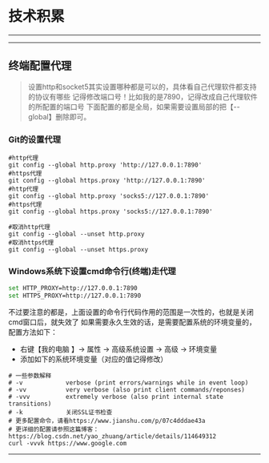 # 技术积累

***



***

## 终端配置代理

> 设置http和socket5其实设置哪种都是可以的，具体看自己代理软件都支持的协议有哪些
> 记得修改端口号！比如我的是7890，记得改成自己代理软件的所配置的端口号
> 下面配置的都是全局，如果需要设置局部的把【--global】删除即可。

### Git的设置代理

```shell
#http代理
git config --global http.proxy 'http://127.0.0.1:7890'
#https代理
git config --global https.proxy 'http://127.0.0.1:7890'
#http代理
git config --global http.proxy 'socks5://127.0.0.1:7890'
#https代理
git config --global https.proxy 'socks5://127.0.0.1:7890'

#取消http代理
git config --global --unset http.proxy
#取消https代理
git config --global --unset https.proxy
```

### Windows系统下设置cmd命令行(终端)走代理

```bash
set HTTP_PROXY=http://127.0.0.1:7890
set HTTPS_PROXY=http://127.0.0.1:7890
```

不过要注意的都是，上面设置的命令行代码作用的范围是一次性的，也就是关闭cmd窗口后，就失效了
如果需要永久生效的话，是需要配置系统的环境变量的，配置方法如下：

* 右键【我的电脑 】-> 属性 -> 高级系统设置 -> 高级 -> 环境变量
* 添加如下的系统环境变量（对应的值记得修改）

```shell
# 一些参数解释
# -v            verbose (print errors/warnings while in event loop)
# -vv           very verbose (also print client commands/reponses)
# -vvv          extremely verbose (also print internal state transitions)
# -k            关闭SSL证书检查
# 更多配置命令，请看https://www.jianshu.com/p/07c4dddae43a
# 更详细的配置请参照这篇博客：https://blog.csdn.net/yao_zhuang/article/details/114649312
curl -vvvk https://www.google.com
```

***



